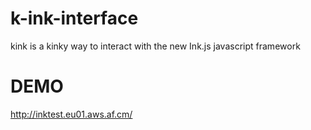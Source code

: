 k-ink-interface
===============

kink is a kinky way to interact with the new Ink.js javascript framework



DEMO
====
http://inktest.eu01.aws.af.cm/
